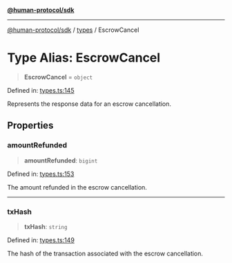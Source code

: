 [**@human-protocol/sdk**](../../README.md)

***

[@human-protocol/sdk](../../modules.md) / [types](../README.md) / EscrowCancel

# Type Alias: EscrowCancel

> **EscrowCancel** = `object`

Defined in: [types.ts:145](https://github.com/humanprotocol/human-protocol/blob/5b6e90353814741f056deb2914334a3c4fbc279d/packages/sdk/typescript/human-protocol-sdk/src/types.ts#L145)

Represents the response data for an escrow cancellation.

## Properties

### amountRefunded

> **amountRefunded**: `bigint`

Defined in: [types.ts:153](https://github.com/humanprotocol/human-protocol/blob/5b6e90353814741f056deb2914334a3c4fbc279d/packages/sdk/typescript/human-protocol-sdk/src/types.ts#L153)

The amount refunded in the escrow cancellation.

***

### txHash

> **txHash**: `string`

Defined in: [types.ts:149](https://github.com/humanprotocol/human-protocol/blob/5b6e90353814741f056deb2914334a3c4fbc279d/packages/sdk/typescript/human-protocol-sdk/src/types.ts#L149)

The hash of the transaction associated with the escrow cancellation.
